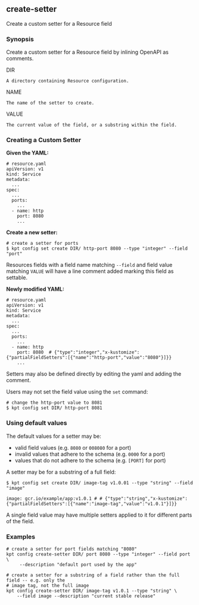 ## create-setter

Create a custom setter for a Resource field

### Synopsis

Create a custom setter for a Resource field by inlining OpenAPI as comments.

  DIR

    A directory containing Resource configuration.

  NAME

    The name of the setter to create.

  VALUE

    The current value of the field, or a substring within the field.

### Creating a Custom Setter

**Given the YAML:**

    # resource.yaml
    apiVersion: v1
    kind: Service
    metadata:
      ...
    spec:
      ...
      ports:
        ...
      - name: http
        port: 8080
        ...

**Create a new setter:**

    # create a setter for ports
    $ kpt config set create DIR/ http-port 8080 --type "integer" --field "port"

  Resources fields with a field name matching `--field` and field value matching `VALUE` will
  have a line comment added marking this field as settable.

**Newly modified YAML:**

    # resource.yaml
    apiVersion: v1
    kind: Service
    metadata:
      ...
    spec:
      ...
      ports:
        ...
      - name: http
        port: 8080  # {"type":"integer","x-kustomize":{"partialFieldSetters":[{"name":"http-port","value":"8080"}]}}
        ...

  Setters may also be defined directly by editing the yaml and adding the comment.

Users may not set the field value using the `set` command:

    # change the http-port value to 8081
    $ kpt config set DIR/ http-port 8081

### Using default values

The default values for a setter may be:

- valid field values (e.g. `8080` or `008080` for a port)
- invalid values that adhere to the schema (e.g. `0000` for a port)
- values that do not adhere to the schema (e.g. `[PORT]` for port)

A setter may be for a substring of a full field:

    $ kpt config set create DIR/ image-tag v1.0.01 --type "string" --field "image"

    image: gcr.io/example/app:v1.0.1 # # {"type":"string","x-kustomize":{"partialFieldSetters":[{"name":"image-tag","value":"v1.0.1"}]}}

A single field value may have multiple setters applied to it for different parts of the field.

### Examples

    # create a setter for port fields matching "8080"
    kpt config create-setter DIR/ port 8080 --type "integer" --field port \
         --description "default port used by the app"

    # create a setter for a substring of a field rather than the full field -- e.g. only the
    # image tag, not the full image
    kpt config create-setter DIR/ image-tag v1.0.1 --type "string" \
        --field image --description "current stable release"